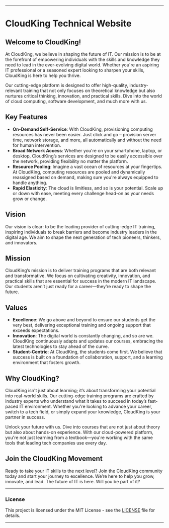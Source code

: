 
---

# CloudKing Technical Website

## Welcome to CloudKing!

At CloudKing, we believe in shaping the future of IT. Our mission is to be at the forefront of empowering individuals with the skills and knowledge they need to lead in the ever-evolving digital world. Whether you're an aspiring IT professional or a seasoned expert looking to sharpen your skills, CloudKing is here to help you thrive.

Our cutting-edge platform is designed to offer high-quality, industry-relevant training that not only focuses on theoretical knowledge but also nurtures critical thinking, innovation, and practical skills. Dive into the world of cloud computing, software development, and much more with us.

## Key Features

- **On-Demand Self-Service**: With CloudKing, provisioning computing resources has never been easier. Just click and go – provision server time, network storage, and more, all automatically and without the need for human intervention.  
- **Broad Network Access**: Whether you're on your smartphone, laptop, or desktop, CloudKing’s services are designed to be easily accessible over the network, providing flexibility no matter the platform.
- **Resource Pooling**: Imagine a vast ocean of resources at your fingertips. At CloudKing, computing resources are pooled and dynamically reassigned based on demand, making sure you're always equipped to handle anything.
- **Rapid Elasticity**: The cloud is limitless, and so is your potential. Scale up or down with ease, meeting every challenge head-on as your needs grow or change.

## Vision

Our vision is clear: to be the leading provider of cutting-edge IT training, inspiring individuals to break barriers and become industry leaders in the digital age. We aim to shape the next generation of tech pioneers, thinkers, and innovators.

## Mission

CloudKing’s mission is to deliver training programs that are both relevant and transformative. We focus on cultivating creativity, innovation, and practical skills that are essential for success in the modern IT landscape. Our students aren’t just ready for a career—they’re ready to shape the future.

## Values

- **Excellence**: We go above and beyond to ensure our students get the very best, delivering exceptional training and ongoing support that exceeds expectations.
- **Innovation**: The digital world is constantly changing, and so are we. CloudKing continuously adapts and updates our courses, embracing the latest technologies to stay ahead of the curve.
- **Student-Centric**: At CloudKing, the students come first. We believe that success is built on a foundation of collaboration, support, and a learning environment that fosters growth.

## Why CloudKing?

CloudKing isn't just about learning; it’s about transforming your potential into real-world skills. Our cutting-edge training programs are crafted by industry experts who understand what it takes to succeed in today’s fast-paced IT environment. Whether you're looking to advance your career, switch to a tech field, or simply expand your knowledge, CloudKing is your partner in success.

Unlock your future with us. Dive into courses that are not just about theory but also about hands-on experience. With our cloud-powered platform, you're not just learning from a textbook—you're working with the same tools that leading tech companies use every day.

## Join the CloudKing Movement

Ready to take your IT skills to the next level? Join the CloudKing community today and start your journey to excellence. We’re here to help you grow, innovate, and lead. The future of IT is here. Will you be part of it?

---

### License

This project is licensed under the MIT License - see the [LICENSE](LICENSE) file for details.

---

